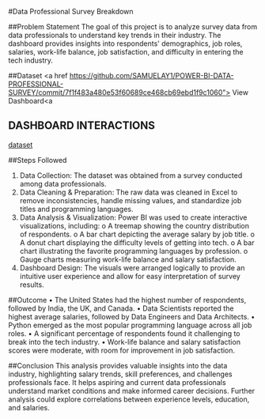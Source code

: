 #Data Professional Survey Breakdown

##Problem Statement
The goal of this project is to analyze survey data from data professionals to understand key trends in their industry. The dashboard provides insights into respondents' demographics, job roles, salaries, work-life balance, job satisfaction, and difficulty in entering the tech industry.

##Dataset
<a href https://github.com/SAMUELAY1/POWER-BI-DATA-PROFESSIONAL-SURVEY/commit/7f1f483a480e53f60689ce468cb69ebd1f9c1060"> View Dashboard</a><a 

## DASHBOARD INTERACTIONS
<a href = "https://github.com/SAMUELAY1/POWER-BI-DATA-PROFESSIONAL-SURVEY/commit/df1470037dbfe12f305a1456fd68664898344cdc" >dataset</a>

##Steps Followed
1.	Data Collection: The dataset was obtained from a survey conducted among data professionals.
2.	Data Cleaning & Preparation: The raw data was cleaned in Excel to remove inconsistencies, handle missing values, and standardize job titles and programming languages.
3.	Data Analysis & Visualization: Power BI was used to create interactive visualizations, including: 
o	A treemap showing the country distribution of respondents.
o	A bar chart depicting the average salary by job title.
o	A donut chart displaying the difficulty levels of getting into tech.
o	A bar chart illustrating the favorite programming languages by profession.
o	Gauge charts measuring work-life balance and salary satisfaction.
4.	Dashboard Design: The visuals were arranged logically to provide an intuitive user experience and allow for easy interpretation of survey results.

##Outcome
•	The United States had the highest number of respondents, followed by India, the UK, and Canada.
•	Data Scientists reported the highest average salaries, followed by Data Engineers and Data Architects.
•	Python emerged as the most popular programming language across all job roles.
•	A significant percentage of respondents found it challenging to break into the tech industry.
•	Work-life balance and salary satisfaction scores were moderate, with room for improvement in job satisfaction.

##Conclusion
This analysis provides valuable insights into the data industry, highlighting salary trends, skill preferences, and challenges professionals face. It helps aspiring and current data professionals understand market conditions and make informed career decisions. Further analysis could explore correlations between experience levels, education, and salaries.




